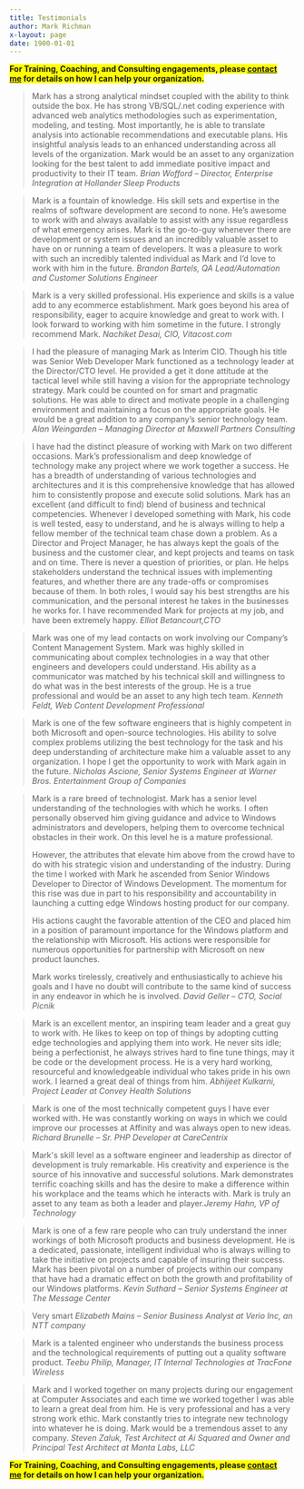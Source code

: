 ```yaml
---
title: Testimonials
author: Mark Richman
x-layout: page
date: 1900-01-01
---
```

<span style="background-color: #ffff00; font-weight: bold;">For Training, Coaching, and Consulting engagements, please&nbsp;<a href="http://www.markrichman.com/contact" title="Contact">contact me</a>&nbsp;for details on how I can help your organization.</span>

<blockquote>Mark has a strong analytical mindset coupled with the ability to think outside the box. He has strong VB/SQL/.net coding experience with advanced web analytics methodologies such as experimentation, modeling, and testing. Most importantly, he is able to translate analysis into actionable recommendations and executable plans. His insightful analysis leads to an enhanced understanding across all levels of the organization. Mark would be an asset to any organization looking for the best talent to add immediate positive impact and productivity to their IT team. <cite>Brian Wofford &#8211; Director, Enterprise Integration at Hollander Sleep Products</cite></blockquote>

<blockquote>Mark is a fountain of knowledge. His skill sets and expertise in the realms of software development are second to none. He’s awesome to work with and always available to assist with any issue regardless of what emergency arises. Mark is the go-to-guy whenever there are development or system issues and an incredibly valuable asset to have on or running a team of developers. It was a pleasure to work with such an incredibly talented individual as Mark and I’d love to work with him in the future. <cite>Brandon Bartels, QA Lead/Automation and Customer Solutions Engineer</cite></blockquote>

<blockquote>Mark is a very skilled professional. His experience and skills is a value add to any ecommerce establishment. Mark goes beyond his area of responsibility, eager to acquire knowledge and great to work with. I look forward to working with him sometime in the future. I strongly recommend Mark.
<cite>Nachiket Desai, CIO, Vitacost.com</cite></blockquote>

<blockquote>I had the pleasure of managing Mark as Interim CIO. Though his title was Senior Web Developer Mark functioned as a technology leader at the Director/CTO level. He provided a get it done attitude at the tactical level while still having a vision for the appropriate technology strategy. Mark could be counted on for smart and pragmatic solutions. He was able to direct and motivate people in a challenging environment and maintaining a focus on the appropriate goals. He would be a great addition to any company’s senior technology team. <cite>Alan Weingarden &#8211; Managing Director at Maxwell Partners Consulting</cite></blockquote>

<blockquote>I have had the distinct pleasure of working with Mark on two different occasions. Mark’s professionalism and deep knowledge of technology make any project where we work together a success. He has a breadth of understanding of various technologies and architectures and it is this comprehensive knowledge that has allowed him to consistently propose and execute solid solutions.
Mark has an excellent (and difficult to find) blend of business and technical competencies. Whenever I developed something with Mark, his code is well tested, easy to understand, and he is always willing to help a fellow member of the technical team chase down a problem.
As a Director and Project Manager, he has always kept the goals of the business and the customer clear, and kept projects and teams on task and on time. There is never a question of priorities, or plan. He helps stakeholders understand the technical issues with implementing features, and whether there are any trade-offs or compromises because of them.
In both roles, I would say his best strengths are his communication, and the personal interest he takes in the businesses he works for. I have recommended Mark for projects at my job, and have been extremely happy. <cite>Elliot Betancourt,CTO</cite>
</blockquote>

<blockquote>Mark was one of my lead contacts on work involving our Company’s Content Management System. Mark was highly skilled in communicating about complex technologies in a way that other engineers and developers could understand. His ability as a communicator was matched by his technical skill and willingness to do what was in the best interests of the group. He is a true professional and would be an asset to any high tech team. <cite>Kenneth Feldt, Web Content Development Professional</cite></blockquote>

<blockquote>Mark is one of the few software engineers that is highly competent in both Microsoft and open-source technologies. His ability to solve complex problems utilizing the best technology for the task and his deep understanding of architecture make him a valuable asset to any organization. I hope I get the opportunity to work with Mark again in the future. <cite>Nicholas Ascione, Senior Systems Engineer at Warner Bros. Entertainment Group of Companies</cite></blockquote>

<blockquote>Mark is a rare breed of technologist. Mark has a senior level understanding of the technologies with which he works. I often personally observed him giving guidance and advice to Windows administrators and developers, helping them to overcome technical obstacles in their work. On this level he is a mature professional.

However, the attributes that elevate him above from the crowd have to do with his strategic vision and understanding of the industry. During the time I worked with Mark he ascended from Senior Windows Developer to Director of Windows Development. The momentum for this rise was due in part to his responsibility and accountability in launching a cutting edge Windows hosting product for our company.

His actions caught the favorable attention of the CEO and placed him in a position of paramount importance for the Windows platform and the relationship with Microsoft. His actions were responsible for numerous opportunities for partnership with Microsoft on new product launches.

Mark works tirelessly, creatively and enthusiastically to achieve his goals and I have no doubt will contribute to the same kind of success in any endeavor in which he is involved. <cite>David Geller &#8211; CTO, Social Picnik</cite></blockquote>

<blockquote>Mark is an excellent mentor, an inspiring team leader and a great guy to work with. He likes to keep on top of things by adopting cutting edge technologies and applying them into work. He never sits idle; being a perfectionist, he always strives hard to fine tune things, may it be code or the development process. He is a very hard working, resourceful and knowledgeable individual who takes pride in his own work. I learned a great deal of things from him. <cite>Abhijeet Kulkarni, Project Leader at Convey Health Solutions</cite></blockquote>

<blockquote>Mark is one of the most technically competent guys I have ever worked with. He was constantly working on ways in which we could improve our processes at Affinity and was always open to new ideas. <cite>Richard Brunelle &#8211; Sr. PHP Developer at CareCentrix</cite></blockquote>

<blockquote>Mark's skill level as a software engineer and leadership as director of development is truly remarkable. His creativity and experience is the source of his innovative and successful solutions. Mark demonstrates terrific coaching skills and has the desire to make a difference within his workplace and the teams which he interacts with. Mark is truly an asset to any team as both a leader and player.<cite>Jeremy Hahn, VP of Technology</cite></blockquote>

<blockquote>Mark is one of a few rare people who can truly understand the inner workings of both Microsoft products and business development. He is a dedicated, passionate, intelligent individual who is always willing to take the initiative on projects and capable of insuring their success. Mark has been pivotal on a number of projects within our company that have had a dramatic effect on both the growth and profitability of our Windows platforms. <cite>Kevin Suthard &#8211; Senior Systems Engineer at The Message Center</cite></blockquote>

<blockquote>Very smart <cite>Elizabeth Mains &#8211; Senior Business Analyst at Verio Inc, an NTT company</cite></blockquote>

<blockquote>Mark is a talented engineer who understands the business process and the technological requirements of putting out a quality software product. <cite>Teebu Philip, Manager, IT Internal Technologies at TracFone Wireless</cite></blockquote>

<blockquote>Mark and I worked together on many projects during our engagement at Computer Associates and each time we worked together I was able to learn a great deal from him. He is very professional and has a very strong work ethic. Mark constantly tries to integrate new technology into whatever he is doing. Mark would be a tremendous asset to any company. <cite>Steven Zaluk, Test Architect at Ai Squared and Owner and Principal Test Architect at Manta Labs, LLC</cite></blockquote>

<span style="background-color: #ffff00; font-weight: bold;">For Training, Coaching, and Consulting engagements, please&nbsp;<a href="http://www.markrichman.com/contact" title="Contact">contact me</a>&nbsp;for details on how I can help your organization.</span>
